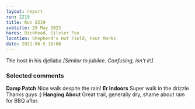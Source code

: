 ```yaml
---
layout: report
run: 2219
title: Run 2219
subtitle: 29 May 2022
hares: Dickhead, Silvier Fox
location: Shepherd's Hut Field, Four Marks
date: 2022-06-5 18:00
---
```


The host in his djellaba 
*[Similar to jubilee. Confusing, isn't it!]*

### Selected comments ###

__Damp Patch__ Nice walk despite the rain!
__Er Indoors__ Super walk in the drizzle Thanks guys :)
__Hanging About__ Great trail, generally dry, shame about rain for BBQ after.
